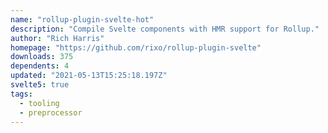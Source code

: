 ```yaml
---
name: "rollup-plugin-svelte-hot"
description: "Compile Svelte components with HMR support for Rollup."
author: "Rich Harris"
homepage: "https://github.com/rixo/rollup-plugin-svelte"
downloads: 375
dependents: 4
updated: "2021-05-13T15:25:18.197Z"
svelte5: true
tags: 
  - tooling
  - preprocessor
---
```

